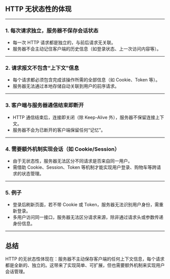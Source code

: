 ## HTTP 无状态性的体现

---

### 1. 每次请求独立，服务器不保存会话状态

- 每一次 HTTP 请求都是独立的，与前后请求无关联。
- 服务器不会主动记住客户端的历史信息（如登录状态、上一次访问内容等）。

---

### 2. 请求报文不包含“上下文”信息

- 每个请求都必须包含完成该操作所需的全部信息（如 Cookie、Token 等）。
- 服务器无法通过本地存储自动关联到用户的前序请求。

---

### 3. 客户端与服务器通信结束即断开

- HTTP 通信结束后，连接即关闭（除 Keep-Alive 外），服务器不保留连接上下文。
- 服务器不会为已断开的客户端保留任何“记忆”。

---

### 4. 需要额外机制实现会话（如 Cookie/Session）

- 由于无状态性，服务器无法区分不同请求是否来自同一用户。
- 需借助 Cookie、Session、Token 等机制才能实现用户登录、购物车等跨请求的状态管理。

---

### 5. 例子

- 登录后刷新页面，若不带 Cookie 或 Token，服务器无法识别用户身份，需重新登录。
- 多用户访问同一接口，服务器无法区分请求来源，除非通过请求头或参数传递身份信息。

---

## 总结

HTTP 的无状态性体现在：服务器不主动保存客户端的任何上下文信息，每个请求都是全新的、独立的。这带来了实现简单、可扩展，但也需要额外机制来实现用户会话管理。